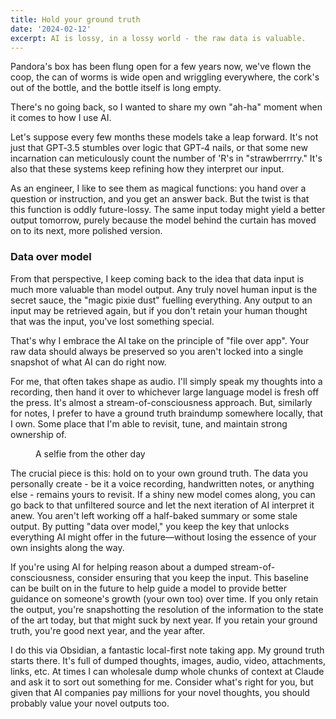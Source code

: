 ```yaml
---
title: Hold your ground truth
date: '2024-02-12'
excerpt: AI is lossy, in a lossy world - the raw data is valuable.
---
```


Pandora's box has been flung open for a few years now, we've flown the coop, the can of worms is wide open and wriggling everywhere, the cork's out of the bottle, and the bottle itself is long empty.

There's no going back, so I wanted to share my own "ah-ha" moment when it comes to how I use AI.

Let's suppose every few months these models take a leap forward. It's not just that GPT‑3.5 stumbles over logic that GPT‑4 nails, or that some new incarnation can meticulously count the number of 'R's in "strawberrrry." It's also that these systems keep refining how they interpret our input.

As an engineer, I like to see them as magical functions: you hand over a question or instruction, and you get an answer back. But the twist is that this function is oddly future-lossy. The same input today might yield a better output tomorrow, purely because the model behind the curtain has moved on to its next, more polished version.

### Data over model

From that perspective, I keep coming back to the idea that data input is much more valuable than model output. Any truly novel human input is the secret sauce, the "magic pixie dust" fuelling everything. Any output to an input may be retrieved again, but if you don't retain your human thought that was the input, you've lost something special.

That's why I embrace the AI take on the principle of "file over app". Your raw data should always be preserved so you aren't locked into a single snapshot of what AI can do right now.

For me, that often takes shape as audio. I'll simply speak my thoughts into a recording, then hand it over to whichever large language model is fresh off the press. It's almost a stream-of-consciousness approach. But, similarly for notes, I prefer to have a ground truth braindump somewhere locally, that I own. Some place that I'm able to revisit, tune, and maintain strong ownership of.

<figure>
<BlogImage src="/images/blog/pensive.png" alt="A pensive selfie" />
<figcaption>A selfie from the other day</figcaption>
</figure>

The crucial piece is this: hold on to your own ground truth. The data you personally create - be it a voice recording, handwritten notes, or anything else - remains yours to revisit. If a shiny new model comes along, you can go back to that unfiltered source and let the next iteration of AI interpret it anew. You aren't left working off a half-baked summary or some stale output. By putting "data over model," you keep the key that unlocks everything AI might offer in the future—without losing the essence of your own insights along the way.

If you're using AI for helping reason about a dumped stream-of-consciousness, consider ensuring that you keep the input. This baseline can be built on in the future to help guide a model to provide better guidance on someone's growth (your own too) over time. If you only retain the output, you're snapshotting the resolution of the information to the state of the art today, but that might suck by next year. If you retain your ground truth, you're good next year, and the year after.

I do this via Obsidian, a fantastic local-first note taking app. My ground truth starts there. It's full of dumped thoughts, images, audio, video, attachments, links, etc. At times I can wholesale dump whole chunks of context at Claude and ask it to sort out something for me. Consider what's right for you, but given that AI companies pay millions for your novel thoughts, you should probably value your novel outputs too.